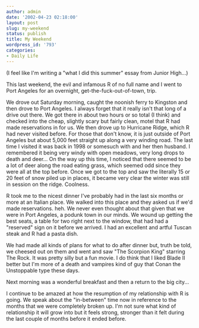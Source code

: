 ```yaml
---
author: admin
date: '2002-04-23 02:18:00'
layout: post
slug: my-weekend
status: publish
title: My Weekend
wordpress_id: '793'
categories:
- Daily Life
---
```

(I feel like I'm writing a "what I did this summer" essay from Junior High...)

This last weekend, the evil and infamous R of no full name and I went to Port Angeles for an overnight, get-the-fuck-out-of-town, trip.

We drove out Saturday morning, caught the noonish ferry to Kingston and then drove to Port Angeles. I always forget that it really isn&apos;t that long of a drive out there. We got there in about two hours or so total (I think) and checked into the cheap, slightly scary but fairly clean, motel that R had made reservations in for us. We then drove up to Hurricane Ridge, which R had never visited before. For those that don&apos;t know, it is just outside of Port Angeles but about 5,000 feet straight up along a very winding road. The last time I visited it was back in 1998 or somesuch with and her then husband. I remembered it being very windy with open meadows, very long drops to death and deer... On the way up this time, I noticed that there seemed to be a lot of deer along the road eating grass, which seemed odd since they were all at the top before. Once we got to the top and saw the literally 15 or 20 feet of snow piled up in places, it became very clear the winter was still in session on the ridge. Coolness.

R took me to the nicest dinner I've probably had in the last six months or more at an Italian place. We walked into this place and they asked us if we'd made reservations. heh. We never even thought about that given that we were in Port Angeles, a podunk town in our minds. We wound up getting the best seats, a table for two right next to the window, that had had a "reserved" sign on it before we arrived. I had an excellent and artful Tuscan steak and R had a pasta dish.

We had made all kinds of plans for what to do after dinner but, truth be told, we cheesed out on them and went and saw "The Scorpion King" starring The Rock. It was pretty silly but a fun movie. I do think that I liked Blade II better but I'm more of a death and vampires kind of guy that Conan the Unstoppable type these days.

Next morning was a wonderful breakfast and then a return to the big city...

I continue to be amazed at how the resumption of my relationship with R is going. We speak about the "in-between" time now in reference to the months that we were completely broken up. I'm not sure what kind of relationship it will grow into but it feels strong, stronger than it felt during the last couple of months before it ended before.
